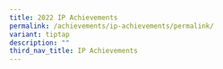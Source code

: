 ```yaml
---
title: 2022 IP Achievements
permalink: /achievements/ip-achievements/permalink/
variant: tiptap
description: ""
third_nav_title: IP Achievements
---
```

